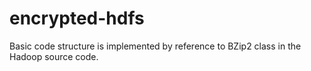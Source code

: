 encrypted-hdfs
==============

Basic code structure is implemented by reference to BZip2 class in the Hadoop source code. 
